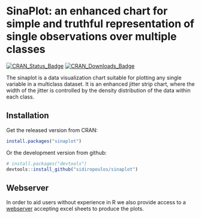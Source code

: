 # SinaPlot: an enhanced chart for simple and truthful representation of single observations over multiple classes

[![CRAN_Status_Badge](http://www.r-pkg.org/badges/version/sinaplot)](http://cran.r-project.org/package=sinaplot)
[![CRAN_Downloads_Badge](http://cranlogs.r-pkg.org/badges/sinaplot)](http://cran.rstudio.com/web/packages/sinaplot/index.html)

The sinaplot is a data visualization chart suitable for plotting any single variable in a multiclass dataset. It is an enhanced jitter strip chart, where the width of the jitter is controlled by the density distribution of the data within each class.

## Installation

Get the released version from CRAN:

```R
install.packages("sinaplot")
```

Or the development version from github:

```R
# install.packages("devtools")
devtools::install_github("sidiropoulos/sinaplot")
```

## Webserver
In order to aid users without experience in R we also provide access to a [webserver](http://servers.binf.ku.dk:8890/sinaplot/) accepting excel sheets to produce the plots. 

